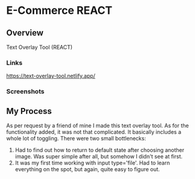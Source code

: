 # E-Commerce REACT


## Overview

Text Overlay Tool (REACT)

### Links

https://text-overlay-tool.netlify.app/

### Screenshots

## My Process

As per request by a friend of mine I made this text overlay tool. As for the functionality added, it was not that complicated. It basically includes a whole lot of toggling. There were two small bottlenecks: 
  1. Had to find out how to return to default state after choosing another image. Was super simple after all, but somehow I didn't see at first.
  2. It was my first time working with input type='file'. Had to learn everything on the spot, but again, quite easy to figure out.
